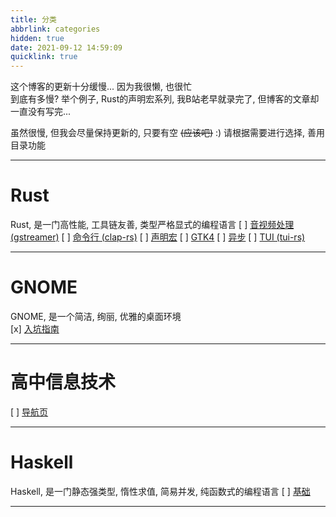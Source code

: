 ```yaml
---
title: 分类
abbrlink: categories
hidden: true
date: 2021-09-12 14:59:09
quicklink: true
---
```

这个博客的更新十分缓慢... 因为我很懒, 也很忙  
到底有多慢? 举个例子, Rust的声明宏系列, 我B站老早就录完了, 但博客的文章却一直没有写完...

虽然很慢, 但我会尽量保持更新的, 只要有空 ~~(应该吧)~~ :)
请根据需要进行选择, 善用目录功能

- - -

# Rust
Rust, 是一门高性能, 工具链友善, 类型严格显式的编程语言
[ ]  [音视频处理 (gstreamer)](/categories/rust-gstreamer)
[ ]  [命令行 (clap-rs)](/posts/rust-clap/guide)
[ ]  [声明宏](/categories/rust-decl-macro)
[ ]  [GTK4](/categories/rust-gtk4)
[ ]  [异步](/categories/rust-async)
[ ]  [TUI (tui-rs)](/categories/rust-tui)

- - -

# GNOME
GNOME, 是一个简洁, 绚丽, 优雅的桌面环境  
[x]  [入坑指南](/posts/gnome/guide)

- - -

# 高中信息技术
[ ]  [导航页](/categories/high-school-it)

- - -

# Haskell
Haskell, 是一门静态强类型, 惰性求值, 简易并发, 纯函数式的编程语言
[ ]  [基础](/categories/haskell-basic)

- - -

